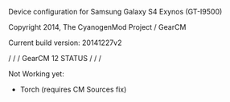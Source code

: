 Device configuration for Samsung Galaxy S4 Exynos (GT-I9500)

Copyright 2014, The CyanogenMod Project / GearCM

Current build version: 20141227v2

\/ \/ \/ GearCM 12 STATUS \/ \/ \/

Not Working yet: 

* Torch (requires CM Sources fix)
